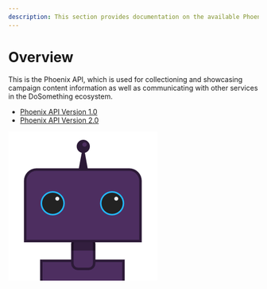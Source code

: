 ```yaml
---
description: This section provides documentation on the available Phoenix API endpoints.
---
```


# Overview

This is the Phoenix API, which is used for collectioning and showcasing campaign content information as well as communicating with other services in the DoSomething ecosystem.

* [Phoenix API Version 1.0](api-v1.md)
* [Phoenix API Version 2.0](api-v2/)

![DoSomething Bot](../.gitbook/assets/dsbot.png)

